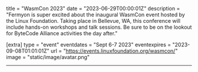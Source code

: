 title = "WasmCon 2023"
date = "2023-06-29T00:00:01Z"
description = "Fermyon is super excited about the inaugural WasmCon event hosted by the Linux Foundation. Taking place in Bellevue, WA, this conference will include hands-on workshops and talk sessions. Be sure to be on the lookout for ByteCode Alliance activities the day after."

[extra]
type = "event"
eventdates = "Sept 6-7 2023"
eventexpires = "2023-09-08T01:01:01Z"
url = "https://events.linuxfoundation.org/wasmcon/"
image = "static/image/avatar.png"

---
